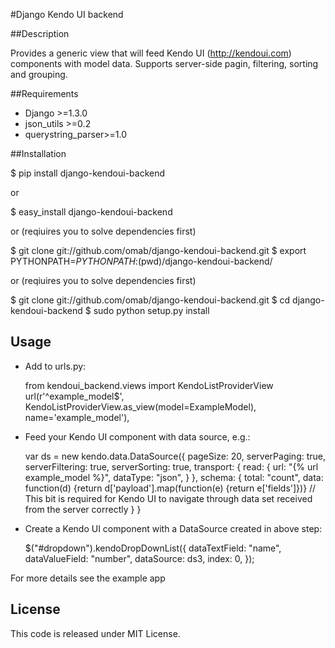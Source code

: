 #Django Kendo UI backend

##Description

Provides a generic view that will feed Kendo UI (http://kendoui.com) components with model data. Supports server-side pagin, filtering, sorting and grouping. 

##Requirements 

* Django >=1.3.0
* json_utils >=0.2
* querystring_parser>=1.0


##Installation

$ pip install django-kendoui-backend

or

$ easy_install django-kendoui-backend

or (reqiuires you to solve dependencies first)

$ git clone git://github.com/omab/django-kendoui-backend.git
$ export PYTHONPATH=$PYTHONPATH:$(pwd)/django-kendoui-backend/

or (reqiuires you to solve dependencies first)

$ git clone git://github.com/omab/django-kendoui-backend.git
$ cd django-kendoui-backend
$ sudo python setup.py install

## Usage

* Add to urls.py:

    from kendoui_backend.views import KendoListProviderView
    url(r'^example_model$', KendoListProviderView.as_view(model=ExampleModel), name='example_model'),

* Feed your Kendo UI component with data source, e.g.:

    var ds = new kendo.data.DataSource({
        pageSize: 20,
        serverPaging: true,
        serverFiltering: true,
        serverSorting: true,
        transport: {
            read: {
                url: "{% url example_model %}",
                dataType: "json",
            }
        },
        schema: {
            total: "count",
            data: function(d) {return d['payload'].map(function(e) {return e['fields']})} // This bit is required for Kendo UI to navigate through data set received from the server correctly
        }
    }

* Create a Kendo UI component with a DataSource created in above step:
    
    $("#dropdown").kendoDropDownList({
        dataTextField: "name",
        dataValueField: "number",
        dataSource: ds3,
        index: 0,
    });


For more details see the example app

## License
This code is released under MIT License.


